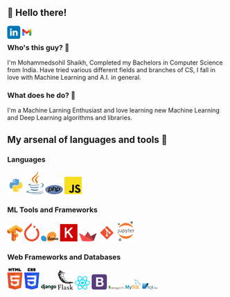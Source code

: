 ## 👋 Hello there! 
<p float="left">
<a href="https://www.linkedin.com/in/mohammedsohil-shaikh-02b5401ba/">
  <img align="left" alt="Sohil's LinkedIN" width="30px" src="logo/linkedin.svg" />
</a>
<a href="mailto:sohilshaikh1609@gmail.com">
  <img align="left" alt="Sohil's Gmail" width="30px" src="logo/gmail.svg" />
</a>
</p>
<br>

### Who's this guy? 👀
I'm Mohammedsohil Shaikh, Completed my Bachelors in Computer Science from India. Have tried various different fields and branches of CS, I fall in love with Machine Learning and A.I. in general. 

### What does he do? 💬
I'm a Machine Larning Enthusiast and love learning new Machine Learning and Deep Learning algorithms and libraries.


## My arsenal of languages and tools 🎯

### Languages
<p float="left">
<img alt="Python" width="40px" src="logo/python.svg" />
<img alt="Java" width="40px" src="logo/java.svg" />
<img alt="php" width="40px" src="logo/php.svg" />
<img alt="Javascript" width="40px" src="logo/javascript.svg" />
  
### ML Tools and Frameworks
<p float="left">
<img alt="Tensorflow" width="35px" src="logo/tensorflow.svg" />
<img alt="Pytorch" width="35px" src="logo/pytorch.svg" />
<img alt="sklearn" width="40px" src="logo/sklearn.svg" />
<img alt="Keras" width="40px" src="logo/keras.svg" />
<img alt="Streamlit" width="40px" src="logo/streamlit.svg">
<img alt="Git" width="40px" src="logo/git.svg" />
<img alt="Jupyter" width="40px" src="logo/notebook.svg" />
  
### Web Frameworks and Databases
<p float="left">
<img alt="HTML" width="35px" src="logo/html-5.svg" />
<img alt="CSS" width="35px" src="logo/css-3.svg" />
<img alt="Django" width="35px" src="logo/django.svg" />
<img alt="Flask" width="35px" src="logo/flask.svg" />  
<img alt="React" width="35px" src="logo/react.svg" />  
<img alt="Bootstrap" width="35px" src="logo/bootstrap.svg" />
<img alt="MongoDB" width="35px" src="logo/mongodb.svg" />
<img alt="MySQL" width="35px" src="logo/mysql.svg" />
<img alt="SQLite" width="35px" src="logo/sqlite.svg" />
</p>
